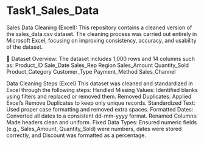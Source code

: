 # Task1_Sales_Data
Sales Data Cleaning (Excel):
This repository contains a cleaned version of the sales_data.csv dataset. The cleaning process was carried out entirely in Microsoft Excel, focusing on improving consistency, accuracy, and usability of the dataset.

📝 Dataset Overview:
The dataset includes 1,000 rows and 14 columns such as:
Product_ID
Sale_Date
Sales_Rep
Region
Sales_Amount
Quantity_Sold
Product_Category
Customer_Type
Payment_Method
Sales_Channel

Data Cleaning Steps (Excel)
This dataset was cleaned and standardized in Excel through the following steps:
Handled Missing Values: Identified blanks using filters and replaced or removed them.
Removed Duplicates: Applied Excel’s Remove Duplicates to keep only unique records.
Standardized Text: Used proper case formatting and removed extra spaces.
Formatted Dates: Converted all dates to a consistent dd-mm-yyyy format.
Renamed Columns: Made headers clean and uniform.
Fixed Data Types: Ensured numeric fields (e.g., Sales_Amount, Quantity_Sold) were numbers, dates were stored correctly, and Discount was formatted as a percentage. 
